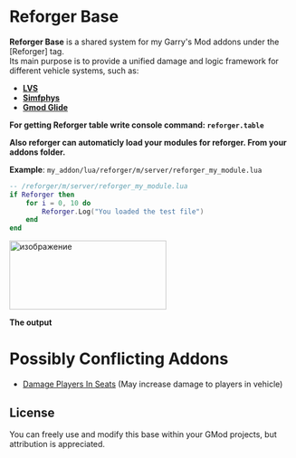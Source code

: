 # Reforger Base

**Reforger Base** is a shared system for my Garry's Mod addons under the [Reforger] tag.  
Its main purpose is to provide a unified damage and logic framework for different vehicle systems, such as:

- **[LVS](https://github.com/SpaxscE/lvs_base)**
- **[Simfphys](https://github.com/SpaxscE/simfphys_base)** 
- **[Gmod Glide](https://github.com/StyledStrike/gmod-glide)**

**For getting Reforger table write console command: `reforger.table`**

**Also reforger can automaticly load your modules for reforger. From your addons folder.**

**Example**:
`my_addon/lua/reforger/m/server/reforger_my_module.lua`

```lua
-- /reforger/m/server/reforger_my_module.lua
if Reforger then
    for i = 0, 10 do
        Reforger.Log("You loaded the test file")
    end
end
```
<img width="277" height="122" alt="изображение" src="https://github.com/user-attachments/assets/7d81278f-bc11-4919-944f-b199345c5f3e" />

**The output**

# Possibly Conflicting Addons

- [Damage Players In Seats](https://steamcommunity.com/sharedfiles/filedetails/?id=428278317) (May increase damage to players in vehicle)

## License

You can freely use and modify this base within your GMod projects, but attribution is appreciated.